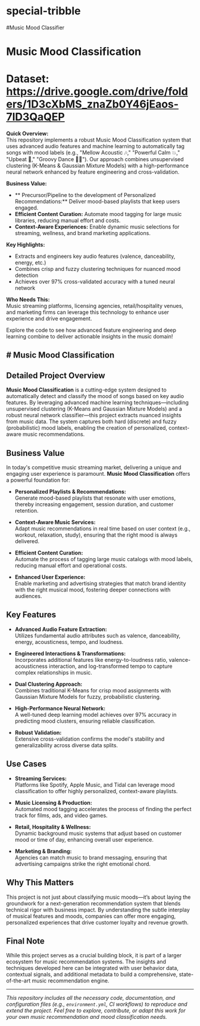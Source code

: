 # special-tribble
#Music Mood Classifier
# Music Mood Classification
# Dataset: https://drive.google.com/drive/folders/1D3cXbMS_znaZb0Y46jEaos-7lD3QaQEP
**Quick Overview:**  
This repository implements a robust Music Mood Classification system that uses advanced audio features and machine learning to automatically tag songs with mood labels (e.g., "Mellow Acoustic 🎶," "Powerful Calm 💥," "Upbeat 🎉," "Groovy Dance 💃🕺"). Our approach combines unsupervised clustering (K-Means & Gaussian Mixture Models) with a high-performance neural network enhanced by feature engineering and cross-validation.

**Business Value:**  
- ** Precursor/Pipeline to the development of Personalized Recommendations:** Deliver mood-based playlists that keep users engaged.  
- **Efficient Content Curation:** Automate mood tagging for large music libraries, reducing manual effort and costs.  
- **Context-Aware Experiences:** Enable dynamic music selections for streaming, wellness, and brand marketing applications.

**Key Highlights:**  
- Extracts and engineers key audio features (valence, danceability, energy, etc.)  
- Combines crisp and fuzzy clustering techniques for nuanced mood detection  
- Achieves over 97% cross-validated accuracy with a tuned neural network

**Who Needs This:**  
Music streaming platforms, licensing agencies, retail/hospitality venues, and marketing firms can leverage this technology to enhance user experience and drive engagement.

Explore the code to see how advanced feature engineering and deep learning combine to deliver actionable insights in the music domain!

## # Music Mood Classification

## Detailed Project Overview

**Music Mood Classification** is a cutting-edge system designed to automatically detect and classify the mood of songs based on key audio features. By leveraging advanced machine learning techniques—including unsupervised clustering (K-Means and Gaussian Mixture Models) and a robust neural network classifier—this project extracts nuanced insights from music data. The system captures both hard (discrete) and fuzzy (probabilistic) mood labels, enabling the creation of personalized, context-aware music recommendations.

## Business Value

In today's competitive music streaming market, delivering a unique and engaging user experience is paramount. **Music Mood Classification** offers a powerful foundation for:

- **Personalized Playlists & Recommendations:**  
  Generate mood-based playlists that resonate with user emotions, thereby increasing engagement, session duration, and customer retention.

- **Context-Aware Music Services:**  
  Adapt music recommendations in real time based on user context (e.g., workout, relaxation, study), ensuring that the right mood is always delivered.

- **Efficient Content Curation:**  
  Automate the process of tagging large music catalogs with mood labels, reducing manual effort and operational costs.

- **Enhanced User Experience:**  
  Enable marketing and advertising strategies that match brand identity with the right musical mood, fostering deeper connections with audiences.

## Key Features

- **Advanced Audio Feature Extraction:**  
  Utilizes fundamental audio attributes such as valence, danceability, energy, acousticness, tempo, and loudness.

- **Engineered Interactions & Transformations:**  
  Incorporates additional features like energy-to-loudness ratio, valence-acousticness interaction, and log-transformed tempo to capture complex relationships in music.

- **Dual Clustering Approach:**  
  Combines traditional K-Means for crisp mood assignments with Gaussian Mixture Models for fuzzy, probabilistic clustering.

- **High-Performance Neural Network:**  
  A well-tuned deep learning model achieves over 97% accuracy in predicting mood clusters, ensuring reliable classification.

- **Robust Validation:**  
  Extensive cross-validation confirms the model's stability and generalizability across diverse data splits.

## Use Cases

- **Streaming Services:**  
  Platforms like Spotify, Apple Music, and Tidal can leverage mood classification to offer highly personalized, context-aware playlists.

- **Music Licensing & Production:**  
  Automated mood tagging accelerates the process of finding the perfect track for films, ads, and video games.

- **Retail, Hospitality & Wellness:**  
  Dynamic background music systems that adjust based on customer mood or time of day, enhancing overall user experience.

- **Marketing & Branding:**  
  Agencies can match music to brand messaging, ensuring that advertising campaigns strike the right emotional chord.

## Why This Matters

This project is not just about classifying music moods—it’s about laying the groundwork for a next-generation recommendation system that blends technical rigor with business impact. By understanding the subtle interplay of musical features and moods, companies can offer more engaging, personalized experiences that drive customer loyalty and revenue growth.

## Final Note

While this project serves as a crucial building block, it is part of a larger ecosystem for music recommendation systems. The insights and techniques developed here can be integrated with user behavior data, contextual signals, and additional metadata to build a comprehensive, state-of-the-art music recommendation engine.

---

*This repository includes all the necessary code, documentation, and configuration files (e.g., `environment.yml`, CI workflows) to reproduce and extend the project. Feel free to explore, contribute, or adapt this work for your own music recommendation and mood classification needs.*

